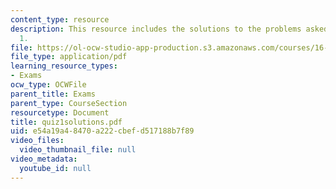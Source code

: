 ```yaml
---
content_type: resource
description: This resource includes the solutions to the problems asked in the quiz
  1.
file: https://ol-ocw-studio-app-production.s3.amazonaws.com/courses/16-423j-aerospace-biomedical-and-life-support-engineering-spring-2006/e54a19a48470a222cbefd517188b7f89_quiz1solutions.pdf
file_type: application/pdf
learning_resource_types:
- Exams
ocw_type: OCWFile
parent_title: Exams
parent_type: CourseSection
resourcetype: Document
title: quiz1solutions.pdf
uid: e54a19a4-8470-a222-cbef-d517188b7f89
video_files:
  video_thumbnail_file: null
video_metadata:
  youtube_id: null
---
```


